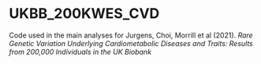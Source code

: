 # UKBB_200KWES_CVD
Code used in the main analyses for
Jurgens, Choi, Morrill et al (2021). _Rare Genetic Variation Underlying Cardiometabolic Diseases and Traits: Results from 200,000 Individuals in the UK Biobank_
